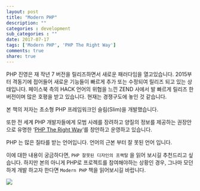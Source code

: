 ```yaml
---
layout: post
title: "Modern PHP"
description: ""
categories : development
sub_categories : ""
date: 2017-07-17
tags: ['Modern PHP', 'PHP The Right Way']
comments: true
share: true
---
```



PHP 진영은 재 작년 7 버전을 릴리즈하면서 새로운 패러다임을 열고있습니다.
2015부터 격동기에 접어들어 새로운 기능들이 빠르게 추가 또는 수정되여 릴리즈 되고 있는 상태입니다.
페이스북 측의 HACK 언어의 위협을 느낀 ZEND 사에서 발 빠르게 릴리즈 한 버전이며 많은 호평을 받고 있습니다.
현재는 경쟁구도에 놓인 것 같습니다.

본 책의 저자는 초소형 PHP 프레임워크인 슬림(Slim)을 개발했습니다.

또한 전 세계 PHP 개발자들에게 모범 사례를 장려하고 양질의 정보를 제공하는 권장안으로 유명한 ‘[PHP The Right Way](http://www.phptherightway.com/)’를 창안하고 운영하고 있습니다.

PHP 는 많은 질타를 받는 언어입니다.
언어의 근본 부터 잘 못된 언어 입니다.

이에 대한 내용이 궁금하다면, `PHP 잘못된 디자인의 프랙탈` 을 읽어 보시길 추천드리고 싶습니다.
하지만 본의 아니게 PHP로 프로젝트를 참여해야하는 상황인 경우, 그나마 모던하게 개발 하고자 한다면 `Modern PHP` 책을 읽어보시길 바랍니다.

![](/assets/images/posts/783/995A893359880DCD1297AD.JPEG)

  

